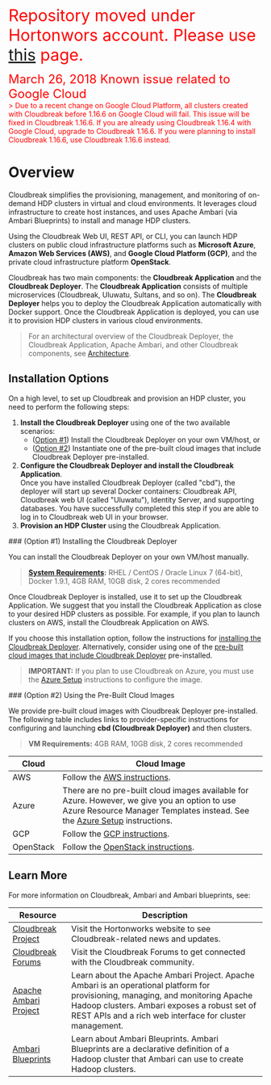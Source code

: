 <p><font color='red' size='6'>Repository moved under Hortonwors account. Please use <a href="https://docs.hortonworks.com/HDPDocuments/Cloudbreak/Cloudbreak-2.4.1/index.html">this</a> page.</font></br></p>  

<font color='red'>
<font color='red' size='5'>March 26, 2018 <font color='red' size='5'>Known issue related to Google Cloud</font></font></br>
> Due to a recent change on Google Cloud Platform, all clusters created with Cloudbreak before 1.16.6 on Google Cloud will fail. This issue will be fixed in Cloudbreak 1.16.6. If you are already using Cloudbreak 1.16.4 with Google Cloud, upgrade to Cloudbreak 1.16.6. If you were planning to install Cloudbreak 1.16.6, use Cloudbreak 1.16.6 instead. 
</font>

# Overview

Cloudbreak simplifies the provisioning, management, and monitoring of on-demand HDP clusters in virtual and cloud environments. It leverages cloud infrastructure to create host instances, and uses Apache Ambari (via Ambari Blueprints) to install and manage HDP clusters.

Using the Cloudbreak Web UI, REST API, or CLI, you can launch HDP clusters on public cloud infrastructure platforms such as **Microsoft Azure**, **Amazon Web Services (AWS)**, and **Google Cloud Platform (GCP)**, and the private cloud infrastructure platform **OpenStack**.

Cloudbreak has two main components: the **Cloudbreak Application** and the **Cloudbreak Deployer**. The **Cloudbreak Application** consists of multiple microservices (Cloudbreak, Uluwatu, Sultans, and so on). The **Cloudbreak Deployer** helps you to deploy the Cloudbreak Application automatically with Docker support. Once the Cloudbreak Application is deployed, you can use it to provision HDP clusters in various cloud environments.

> For an architectural overview of the Cloudbreak Deployer, the Cloudbreak Application, Apache Ambari, and other Cloudbreak components, see [Architecture](architecture.md).

## Installation Options

On a high level, to set up Cloudbreak and provision an HDP cluster, you need to perform the following steps:

1. **Install the Cloudbreak Deployer** using one of the two available scenarios: 
    - ([Option #1](#install-deployer)) Install the Cloudbreak Deployer on your own VM/host, or 
    - ([Option #2](#pre-built-images)) Instantiate one of the pre-built cloud images that include Cloudbreak Deployer pre-installed.
2. **Configure the Cloudbreak Deployer and install the Cloudbreak Application**.   
Once you have installed Cloudbreak Deployer (called "cbd"), the deployer will start up several Docker containers: Cloudbreak API, Cloudbreak web UI (called "Uluwatu"), Identity Server, and supporting databases. You have successfully completed this step if you are able to log in to Cloudbreak web UI in your browser.
3. **Provision an HDP Cluster** using the Cloudbreak Application.

<div id="install-deployer"></div>
### (Option #1) Installing the Cloudbreak Deployer

You can install the Cloudbreak Deployer on your own VM/host manually. 

> **[System Requirements](onprem.md#system-requirements):** 
> RHEL / CentOS / Oracle Linux 7 (64-bit), Docker 1.9.1, 4GB RAM, 10GB disk, 2 cores recommended

Once Cloudbreak Deployer is installed, use it to set up
the Cloudbreak Application. We suggest that you install the Cloudbreak Application as close to your
desired HDP clusters as possible. For example, if you plan to launch clusters on AWS, install the Cloudbreak Application on AWS.

If you choose this installation option, follow the instructions for [installing the Cloudbreak Deployer](onprem.md). Alternatively, consider using one of the [pre-built cloud images that include Cloudbreak Deployer](#pre-built-images) pre-installed.

> **IMPORTANT:** If you plan to use Cloudbreak on Azure, you must use the [Azure Setup](azure.md#deploy-using-the-azure-portal) instructions to configure the image.


<div id="pre-built-images"></div>
### (Option #2) Using the Pre-Built Cloud Images

We provide pre-built cloud images with Cloudbreak Deployer pre-installed. The following table includes
links to provider-specific instructions for configuring and launching **cbd (Cloudbreak Deployer)** and then clusters.

> **VM Requirements:** 4GB RAM, 10GB disk, 2 cores recommended

| Cloud | Cloud Image |
|---|---|
| AWS | Follow the [AWS instructions](aws.md). |
| Azure | There are no pre-built cloud images available for Azure. However, we give you an option to use Azure Resource Manager Templates instead. See the [Azure Setup](azure.md) instructions. |
| GCP | Follow the [GCP instructions](gcp.md). |
| OpenStack | Follow the [OpenStack instructions](openstack.md). |

## Learn More

For more information on Cloudbreak, Ambari and Ambari blueprints, see:

| Resource | Description |
|---|---|
|[Cloudbreak Project](http://hortonworks.com/hadoop/cloudbreak/) | Visit the Hortonworks website to see Cloudbreak-related news and updates. |
|[Cloudbreak Forums](http://hortonworks.com/hadoop/cloudbreak/#forums) | Visit the Cloudbreak Forums to get connected with the Cloudbreak community. |
|[Apache Ambari Project](http://hortonworks.com/hadoop/ambari/) | Learn about the Apache Ambari Project. Apache Ambari is an operational platform for provisioning, managing, and monitoring Apache Hadoop clusters. Ambari exposes a robust set of REST APIs and a rich web interface for cluster management. |
|[Ambari Blueprints](https://cwiki.apache.org/confluence/display/AMBARI/Blueprints)| Learn about Ambari Bleuprints. Ambari Blueprints are a declarative definition of a Hadoop cluster that Ambari can use to create Hadoop clusters. |
